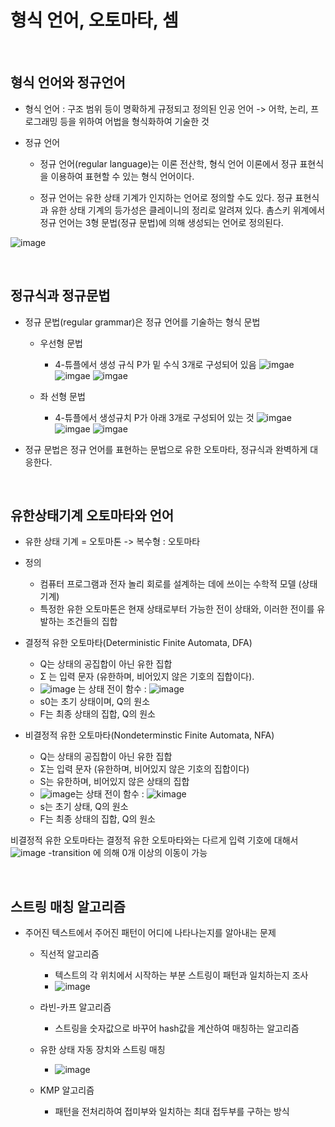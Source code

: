 # 형식 언어, 오토마타, 셈

<br/>

## 형식 언어와 정규언어
- 형식 언어 : 구조 범위 등이 명확하게 규정되고 정의된 인공 언어 -> 어학, 논리, 프로그래밍 등을 위하여 어법을 형식화하여 기술한 것 

- 정규 언어
    - 정규 언어(regular language)는 이론 전산학, 형식 언어 이론에서 정규 표현식을 이용하여 표현할 수 있는 형식 언어이다.

    - 정규 언어는 유한 상태 기계가 인지하는 언어로 정의할 수도 있다. 정규 표현식과 유한 상태 기계의 등가성은 클레이니의 정리로 알려져 있다. 촘스키 위계에서 정규 언어는 3형 문법(정규 문법)에 의해 생성되는 언어로 정의된다.

![image](https://postfiles.pstatic.net/MjAxOTEyMjVfMTA1/MDAxNTc3MjQ2NTU2MDUy.UDu9ADqQDw5yjw0BY1IcTud5ywVedpslC1eSd9C-KQ4g.Y9J7-FpohfdbVc6lRvlpGbj-CUzdirRmr8I3rIC3fIEg.PNG.bestowing/image.png?type=w966)

<br/>

## 정규식과 정규문법
- 정규 문법(regular grammar)은 정규 언어를 기술하는 형식 문법
    - 우선형 문법
        - 4-튜플에서 생성 규식 P가 밑 수식 3개로 구성되어 있음
![imgae](https://wikimedia.org/api/rest_v1/media/math/render/svg/06315a34a5aa667843d00ca620d3fd8010dda393)
![imgae](https://wikimedia.org/api/rest_v1/media/math/render/svg/70c01063c63dc3c664bdf7fc8f8c1e482ff51be8)
![imgae](https://wikimedia.org/api/rest_v1/media/math/render/svg/8c3117f8a1f999426563706d181967857de9dca3)

    - 좌 선형 문법
        - 4-튜플에서 생성규치 P가 아래 3개로 구성되어 있는 것
![imgae](https://wikimedia.org/api/rest_v1/media/math/render/svg/06315a34a5aa667843d00ca620d3fd8010dda393)
![imgae](https://wikimedia.org/api/rest_v1/media/math/render/svg/e34e93564e485feee0d142f9173f7a97a2203ded)
![imgae](https://wikimedia.org/api/rest_v1/media/math/render/svg/8c3117f8a1f999426563706d181967857de9dca3)

- 정규 문법은 정규 언어를 표현하는 문법으로 유한 오토마타, 정규식과 완벽하게 대응한다.

<br/>

## 유한상태기계 오토마타와 언어
- 유한 상태 기계 = 오토마톤 -> 복수형 : 오토마타
- 정의
    - 컴퓨터 프로그램과 전자 놀리 회로를 설계하는 데에 쓰이는 수학적 모델 (상태 기계)
    - 특정한 유한 오토마톤은 현재 상태로부터 가능한 전이 상태와, 이러한 전이를 유발하는 조건들의 집합

- 결정적 유한 오토마타(Deterministic Finite Automata, DFA)
    - Q는 상태의 공집합이 아닌 유한 집합
    - Σ 는 입력 문자 (유한하며, 비어있지 않은 기호의 집합이다).
    - ![image](https://wikimedia.org/api/rest_v1/media/math/render/svg/3086070a07409fa7e760fea6e7c932b2a590b1ce) 는 상태 전이 함수 : ![image](https://wikimedia.org/api/rest_v1/media/math/render/svg/3d1a39532108e9c593fbc41b52c8caf29c26cd4d)
    - s0는 초기 상태이며, Q의 원소
    - F는 최종 상태의 집합, Q의 원소

- 비결정적 유한 오토마타(Nondeterminstic Finite Automata, NFA)
    - Q는 상태의 공집합이 아닌 유한 집합
    - Σ는 입력 문자 (유한하며, 비어있지 않은 기호의 집합이다)
    - S는 유한하며, 비어있지 않은 상태의 집합
    - ![image](https://wikimedia.org/api/rest_v1/media/math/render/svg/3086070a07409fa7e760fea6e7c932b2a590b1ce)는 상태 전이 함수 : ![kimage](https://wikimedia.org/api/rest_v1/media/math/render/svg/ee5c2b60a1753b2c4a923706b030f62f488dff6f)
    - s는 초기 상태, Q의 원소
    - F는 최종 상태의 집합, Q의 원소

비결정적 유한 오토마타는 결정적 유한 오토마타와는 다르게 입력 기호에 대해서 
![image](https://wikimedia.org/api/rest_v1/media/math/render/svg/274c9edc4f01b46f40dd856fe9eceeeb6c0a56a9) -transition 에 의해 0개 이상의 이동이 가능

<br/>

## 스트링 매칭 알고리즘
- 주어진 텍스트에서 주어진 패턴이 어디에 나타나는지를 알아내는 문제
    - 직선적 알고리즘
        - 텍스트의 각 위치에서 시작하는 부분 스트링이 패턴과 일치하는지 조사
        - ![image](https://postfiles.pstatic.net/MjAyMjExMTVfMjM2/MDAxNjY4NDQxNTIxOTgy.yCxQw7I9QesjWvr6vAFjkS387mLtc7mDV3Gc1kaYJSog.Dmf1kH5kHQkf-6hy_ljVXY7blCw3rJMlJ89o3M4vqb8g.PNG.gnsdudwkd/image.png?type=w773)

    - 라빈-카프 알고리즘
        - 스트링을 숫자값으로 바꾸어 hash값을 계산하여 매칭하는 알고리즘

    - 유한 상태 자동 장치와 스트링 매칭
        - ![image](https://postfiles.pstatic.net/MjAyMjExMTZfOTMg/MDAxNjY4NTgyMTM1ODIx.qnMvBVJLvZ1JMiO2QvOM4LRg6q2qFMcAmEI1-BVC01kg.EllrdTcQXg9V9RP-QXjQRQRpy3XZAPdW3EzPO5OkciEg.PNG.gnsdudwkd/image.png?type=w773)

    - KMP 알고리즘
        - 패턴을 전처리하여 접미부와 일치하는 최대 접두부를 구하는 방식


